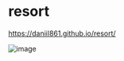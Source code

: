 # resort
https://daniil861.github.io/resort/

![image](https://user-images.githubusercontent.com/90471703/197882680-76d1238a-8963-4605-a095-7c5db693b2b4.png)
